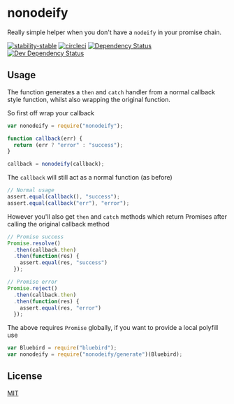 # nonodeify
Really simple helper when you don't have a `nodeify` in your promise chain.

[![stability-stable](https://img.shields.io/badge/stability-stable-green.svg)][stability]
[![circleci](https://circleci.com/gh/orangemug/nonodeify.png?style=shield)][circleci]
[![Dependency Status](https://david-dm.org/orangemug/nonodeify.svg)][dm-prod]
[![Dev Dependency Status](https://david-dm.org/orangemug/nonodeify/dev-status.svg)][dm-dev]

[stability]: https://github.com/orangemug/stability-badges#stable
[circleci]:  https://circleci.com/gh/orangemug/nonodeify
[dm-prod]:   https://david-dm.org/orangemug/nonodeify
[dm-dev]:    https://david-dm.org/orangemug/nonodeify#info=devDependencies

## Usage
The function generates a `then` and `catch` handler from a normal callback style function, whilst also wrapping the original function.

So first off wrap your callback

```js
var nonodeify = require("nonodeify");

function callback(err) {
  return (err ? "error" : "success");
}

callback = nonodeify(callback);
```

The `callback` will still act as a normal function (as before)

```js
// Normal usage
assert.equal(callback(), "success");
assert.equal(callback("err"), "error");
```

However you'll also get `then` and `catch` methods which return Promises after calling the original callback method

```js
// Promise success
Promise.resolve()
  .then(callback.then)
  .then(function(res) {
    assert.equal(res, "success")
  });

// Promise error
Promise.reject()
  .then(callback.then)
  .then(function(res) {
    assert.equal(res, "error")
  });
```

The above requires `Promise` globally, if you want to provide a local polyfill use

```js
var Bluebird = require("bluebird");
var nonodeify = require("nonodeify/generate")(Bluebird);
```


## License
[MIT](LICENSE)
